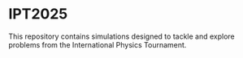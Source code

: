 # IPT2025
This repository contains simulations designed to tackle and explore problems from the International Physics Tournament. 

